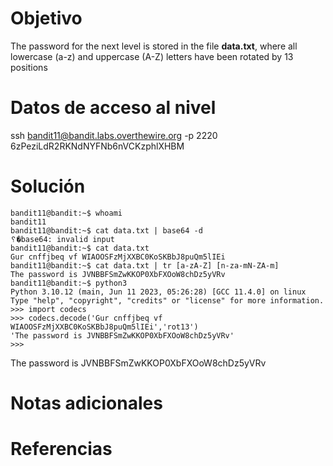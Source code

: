 # Objetivo
The password for the next level is stored in the file **data.txt**, where all lowercase (a-z) and uppercase (A-Z) letters have been rotated by 13 positions

# Datos de acceso al nivel
ssh bandit11@bandit.labs.overthewire.org -p 2220
6zPeziLdR2RKNdNYFNb6nVCKzphlXHBM

# Solución
```
bandit11@bandit:~$ whoami
bandit11
bandit11@bandit:~$ cat data.txt | base64 -d
␦�base64: invalid input
bandit11@bandit:~$ cat data.txt
Gur cnffjbeq vf WIAOOSFzMjXXBC0KoSKBbJ8puQm5lIEi
bandit11@bandit:~$ cat data.txt | tr [a-zA-Z] [n-za-mN-ZA-m]
The password is JVNBBFSmZwKKOP0XbFXOoW8chDz5yVRv
bandit11@bandit:~$ python3
Python 3.10.12 (main, Jun 11 2023, 05:26:28) [GCC 11.4.0] on linux
Type "help", "copyright", "credits" or "license" for more information.
>>> import codecs
>>> codecs.decode('Gur cnffjbeq vf WIAOOSFzMjXXBC0KoSKBbJ8puQm5lIEi','rot13')
'The password is JVNBBFSmZwKKOP0XbFXOoW8chDz5yVRv'
>>>
```
The password is JVNBBFSmZwKKOP0XbFXOoW8chDz5yVRv
# Notas adicionales

# Referencias